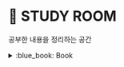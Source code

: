 # :door: STUDY ROOM
공부한 내용을 정리하는 공간

<details>
<summary>  :blue_book: Book</summary>
<div markdown="1">       

:book: 자바와 JUnit을 활용한 실용주의 단위테스트 /  :arrow_right:[실습 Github Repo](https://github.com/creatingeveryday/testing)   
:book: 데이터베이스 첫걸음 : 읽으면서 개념을 복습했고 비용 문제와 직결되는 성능 문제까지 생각해보았다.   
:book: 그림으로 배우는 HTTP & Network Basic : 네트워크를 그림으로 쉽게 접근      
:book: 스프링 입문을 위한 자바 객체 지향의 원리와 이해 : 한번 더 봐야겠다.    
:book: 읽기 좋은 코드가 좋은 코드다 : 생각해 볼 거리가 많다. 리팩토링시 참고해보자, 가끔씩 또 보자.      
:book: 스프링5 프로그래밍 입문 : 스프링의 개념을 정리해보는데 도움이 되었다.   
:book: 클린 코드 : 구입해서 천천히 보는 중...   
:book: 모던 자바 인 액션 : 구입   
:book: 자바 ORM 표준 JPA 프로그래밍 : 구입      
:book: IT엔지니어를 위한 네트워크 입문 : 구입   
:book: 객체지향의 사실과 오해 : 읽고 나서 배운게 많다. 모르는 것도 많다. 더 배우자.       
:book: 이펙티브 엔지니어 : 레버리지 포인트에 집중하라, 그럴 수 있는 환경을 조금씩 구축하라        
:book: 헤드퍼스트 디자인패턴 : 읽는 중        
:book: 개발자의 글쓰기: 함수, 변수 네이밍 부분과 개발블로그에 대한 부분을 더 세심하게 읽음          
:book: 리팩터링2판: 조금씩 읽어봐야겠다.          
:book: 프로그래머의 길, 멘토에게 묻다: 읽는 중, 읽고나서 도움이 되었으면 좋겠다...           
</div>
</details>
